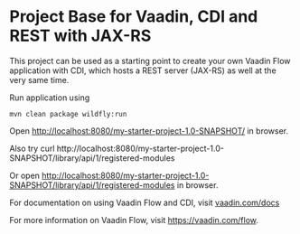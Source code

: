 # Project Base for Vaadin, CDI and REST with JAX-RS

This project can be used as a starting point to create your own Vaadin Flow application with CDI,
which hosts a REST server (JAX-RS) as well at the very same time.

Run application using
```
mvn clean package wildfly:run
```

Open [http://localhost:8080/my-starter-project-1.0-SNAPSHOT/](http://localhost:8080/my-starter-project-1.0-SNAPSHOT/) in browser.

Also try 
curl http://localhost:8080/my-starter-project-1.0-SNAPSHOT/library/api/1/registered-modules

Or open [http://localhost:8080/my-starter-project-1.0-SNAPSHOT/library/api/1/registered-modules](http://localhost:8080/my-starter-project-1.0-SNAPSHOT/library/api/1/registered-modules) in browser.



For documentation on using Vaadin Flow and CDI, visit [vaadin.com/docs](https://vaadin.com/docs/v14/flow/cdi/tutorial-cdi-basic.html)

For more information on Vaadin Flow, visit https://vaadin.com/flow.

